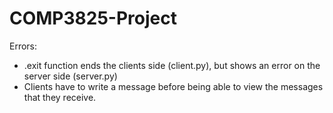 # COMP3825-Project

Errors:
  - .exit function ends the clients side (client.py), but shows an error on the server side (server.py)
  - Clients have to write a message before being able to view the messages that they receive.
  
